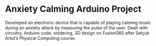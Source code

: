 # Anxiety Calming Arduino Project
 Developed an electronic device that is capable of playing calming music during an anxiety attack by measuring the pulse of the user. Dealt with circuitry, Arduino code, soldering, 3D design on Fusion360 after Selçuk Artut’s Physical Computing course.

